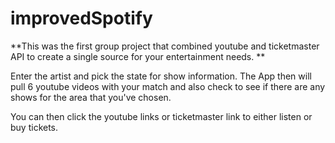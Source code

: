 # improvedSpotify

**This was the first group project that combined youtube and ticketmaster API to create a single source for your entertainment needs. **

Enter the artist and pick the state for show information.  The App then will pull 6 youtube videos with your match and also check to see if there are any shows for the area that you've chosen.

You can then click the youtube links or ticketmaster link to either listen or buy tickets.
